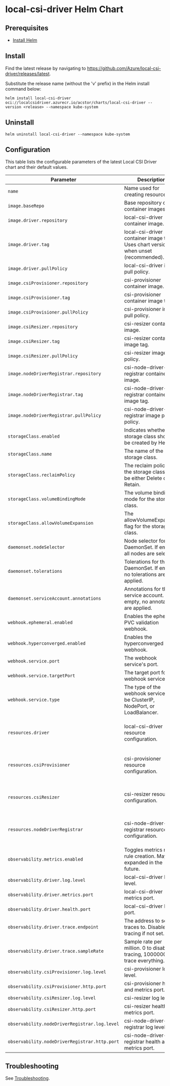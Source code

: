 # local-csi-driver Helm Chart

## Prerequisites

- [Install Helm](https://helm.sh/docs/intro/quickstart/#install-helm)

## Install

Find the latest release by navigating to
<https://github.com/Azure/local-csi-driver/releases/latest>.

Substitute the release name (without the 'v' prefix) in the Helm install command
below:

```console
helm install local-csi-driver oci://localcsidriver.azurecr.io/acstor/charts/local-csi-driver --version <release> --namespace kube-system
```

## Uninstall

```console
helm uninstall local-csi-driver --namespace kube-system
```

## Configuration

This table lists the configurable parameters of the latest Local CSI Driver
chart and their default values.

<!-- markdownlint-disable MD033 -->
| Parameter                                     | Description                                                                        | Default                                                                                                                  |
| --------------------------------------------- | ---------------------------------------------------------------------------------- | ------------------------------------------------------------------------------------------------------------------------ |
| `name`                                        | Name used for creating resource.                                                   | `csi-local`                                                                                                              |
| `image.baseRepo`                              | Base repository of container images.                                               | `mcr.microsoft.com`                                                                                                      |
| `image.driver.repository`                     | local-csi-driver container image.                                                  | `/acstor/local-csi-driver`                                                                                               |
| `image.driver.tag`                            | local-csi-driver container image tag. Uses chart version when unset (recommended). |                                                                                                                          |
| `image.driver.pullPolicy`                     | local-csi-driver image pull policy.                                                | `IfNotPresent`                                                                                                           |
| `image.csiProvisioner.repository`             | csi-provisioner container image.                                                   | `/oss/v2/kubernetes-csi/csi-provisioner`                                                                                 |
| `image.csiProvisioner.tag`                    | csi-provisioner container image tag.                                               | `v5.2.0`                                                                                                                 |
| `image.csiProvisioner.pullPolicy`             | csi-provisioner image pull policy.                                                 | `IfNotPresent`                                                                                                           |
| `image.csiResizer.repository`                 | csi-resizer container image.                                                       | `/oss/v2/kubernetes-csi/csi-resizer`                                                                                     |
| `image.csiResizer.tag`                        | csi-resizer container image tag.                                                   | `v1.13.2`                                                                                                                |
| `image.csiResizer.pullPolicy`                 | csi-resizer image pull policy.                                                     | `IfNotPresent`                                                                                                           |
| `image.nodeDriverRegistrar.repository`        | csi-node-driver-registrar container image.                                         | `/oss/v2/kubernetes-csi/csi-node-driver-registrar`                                                                       |
| `image.nodeDriverRegistrar.tag`               | csi-node-driver-registrar container image tag.                                     | `v2.13.0`                                                                                                                |
| `image.nodeDriverRegistrar.pullPolicy`        | csi-node-driver-registrar image pull policy.                                       | `IfNotPresent`                                                                                                           |
| `storageClass.enabled`                        | Indicates whether the storage class should be created by Helm.                     | `true`                                                                                                                   |
| `storageClass.name`                           | The name of the storage class.                                                     | `local`                                                                                                                  |
| `storageClass.reclaimPolicy`                  | The reclaim policy for the storage class. Can be either Delete or Retain.          | `Delete`                                                                                                                 |
| `storageClass.volumeBindingMode`              | The volume binding mode for the storage class.                                     | `WaitForFirstConsumer`                                                                                                   |
| `storageClass.allowVolumeExpansion`           | The allowVolumeExpansion flag for the storage class.                               | `true`                                                                                                                   |
| `daemonset.nodeSelector`                      | Node selector for the DaemonSet. If empty, all nodes are selected.                 |                                                                                                                          |
| `daemonset.tolerations`                       | Tolerations for the DaemonSet. If empty, no tolerations are applied.               | <code>- effect: NoSchedule<br>&nbsp;&nbsp;operator: Exists<br>- effect: NoExecute<br>&nbsp;&nbsp;operator: Exists</code> |
| `daemonset.serviceAccount.annotations`        | Annotations for the service account. If empty, no annotations are applied.         |                                                                                                                          |
| `webhook.ephemeral.enabled`                   | Enables the ephemeral PVC validation webhook.                                      | `true`                                                                                                                   |
| `webhook.hyperconverged.enabled`              | Enables the hyperconverged webhook.                                                | `true`                                                                                                                   |
| `webhook.service.port`                        | The webhook service's port.                                                        | `443`                                                                                                                    |
| `webhook.service.targetPort`                  | The target port for the webhook service.                                           | `9443`                                                                                                                   |
| `webhook.service.type`                        | The type of the webhook service. Can be ClusterIP, NodePort, or LoadBalancer.      | `ClusterIP`                                                                                                              |
| `resources.driver`                            | local-csi-driver resource configuration.                                           | <code>limits:<br>&nbsp;&nbsp;memory: 600Mi<br>requests:<br>&nbsp;&nbsp;cpu: 10m<br>&nbsp;&nbsp;memory: 60Mi</code>       |
| `resources.csiProvisioner`                    | csi-provisioner resource configuration.                                            | <code>limits:<br>&nbsp;&nbsp;memory: 100Mi<br>requests:<br>&nbsp;&nbsp;cpu: 10m<br>&nbsp;&nbsp;memory: 20Mi</code>       |
| `resources.csiResizer`                        | csi-resizer resource configuration.                                                | <code>limits:<br>&nbsp;&nbsp;memory: 500Mi<br>requests:<br>&nbsp;&nbsp;cpu: 10m<br>&nbsp;&nbsp;memory: 20Mi</code>       |
| `resources.nodeDriverRegistrar`               | csi-node-driver-registrar resource configuration.                                  | <code>limits:<br>&nbsp;&nbsp;memory: 100Mi<br>requests:<br>&nbsp;&nbsp;cpu: 10m<br>&nbsp;&nbsp;memory: 20Mi</code>       |
| `observability.metrics.enabled`               | Toggles metrics rbac rule creation. May be expanded in the future.                 | `true`                                                                                                                   |
| `observability.driver.log.level`              | local-csi-driver log level.                                                        | `2`                                                                                                                      |
| `observability.driver.metrics.port`           | local-csi-driver metrics port.                                                     | `8080`                                                                                                                   |
| `observability.driver.health.port`            | local-csi-driver health port.                                                      | `8081`                                                                                                                   |
| `observability.driver.trace.endpoint`         | The address to send traces to. Disables tracing if not set.                        |                                                                                                                          |
| `observability.driver.trace.sampleRate`       | Sample rate per million. 0 to disable tracing, 1000000 to trace everything.        | `1000000`                                                                                                                |
| `observability.csiProvisioner.log.level`      | csi-provisioner log level.                                                         | `2`                                                                                                                      |
| `observability.csiProvisioner.http.port`      | csi-provisioner health and metrics port.                                           | `8090`                                                                                                                   |
| `observability.csiResizer.log.level`          | csi-resizer log level.                                                             | `2`                                                                                                                      |
| `observability.csiResizer.http.port`          | csi-resizer health and metrics port.                                               | `8091`                                                                                                                   |
| `observability.nodeDriverRegistrar.log.level` | csi-node-driver-registrar log level.                                               | `2`                                                                                                                      |
| `observability.nodeDriverRegistrar.http.port` | csi-node-driver-registrar health and metrics port.                                 | `8092`                                                                                                                   |
<!-- markdownlint-enable MD033 -->

## Troubleshooting

See [Troubleshooting](https://github.com/Azure/local-csi-driver/blob/main/docs/troubleshooting.md).
